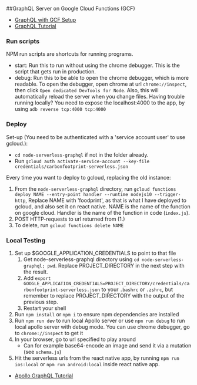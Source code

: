 ##GraphQL Server on Google Cloud Functions (GCF)

- [GraphQL with GCF Setup](https://github.com/apollographql/apollo-server/tree/master/packages/apollo-server-cloud-functions)
- [GraphQL Tutorial](https://www.howtographql.com/graphql-js/1-getting-started/)

### Run scripts

NPM run scripts are shortcuts for running programs.

- start: Run this to run without using the chrome debugger. This is the script that gets run in production.
- debug: Run this to be able to open the chrome debugger, which is more readable. To open the debugger, open chrome at url `chrome://inspect`, then click `Open dedicated DevTools for Node`. Also, this will automatically reload the server when you change files. Having trouble running locally? You need to expose the localhost:4000 to the app, by using `adb reverse tcp:4000 tcp:4000`

### Deploy

Set-up (You need to be authenticated with a 'service account user' to use gcloud.):

- `cd node-serverless-graphql` if not in the folder already.
- Run `gcloud auth activate-service-account --key-file credentials/carbonfootprint-serverless.json`

Every time you want to deploy to gcloud, replacing the old instance:
1. From the `node-serverless-graphql` directory, run `gcloud functions deploy NAME --entry-point handler --runtime nodejs10 --trigger-http`, Replace NAME with 'foodprint', as that is what I have deployed to gcloud, and also set it on react native. NAME is the name of the function on google cloud. Handler is the name of the function in code (`index.js`).
2. POST HTTP-requests to url returned from (1.)
3. To delete, run `gcloud functions delete NAME`

### Local Testing

1. Set up \$GOOGLE_APPLICATION_CREDENTIALS to point to that file
   1. Get node-serverless-graphql directory using `cd node-serverless-graphql; pwd`. Replace PROJECT_DIRECTORY in the next step with the result.
   2. Add `export GOOGLE_APPLICATION_CREDENTIALS=PROJECT_DIRECTORY/credentials/carbonfootprint-serverless.json` to your `.bashrc` or `.zshrc`, but remember to replace PROJECT_DIRECTORY with the output of the previous step.
   3. Restart your shell
2. Run `npm install` or `npm i` to ensure npm dependencies are installed
3. Run `npm run dev` to run local Apollo server or use `npm run debug` to run local apollo server with debug mode. You can use chrome debugger, go to `chrome://inspect` to get it
4. In your browser, go to url specified to play around
   - Can for example base64-encode an image and send it via a mutation (see `schema.js`)
5. Hit the serverless urls from the react native app, by running `npm run ios:local` or `npm run android:local` inside react native app.

- [Apollo GraphQL Tutorial](https://www.apollographql.com/docs/tutorial/schema/)
